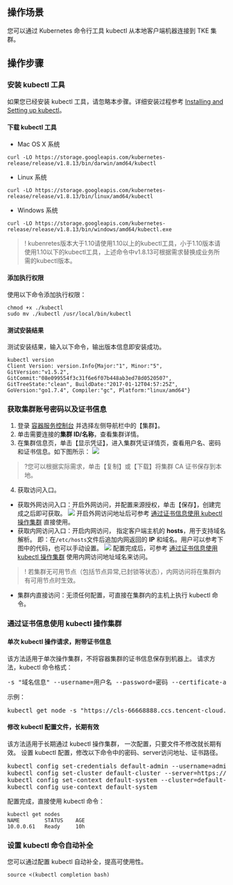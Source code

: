 ## 操作场景

您可以通过 Kubernetes 命令行工具 kubectl 从本地客户端机器连接到 TKE 集群。

## 操作步骤

### 安装 kubectl 工具

如果您已经安装 kubectl 工具，请忽略本步骤。详细安装过程参考 [Installing and Setting up kubectl](https://kubernetes.io/docs/user-guide/prereqs/)。

#### 下载 kubectl 工具
- Mac OS X 系统
```
curl -LO https://storage.googleapis.com/kubernetes-release/release/v1.8.13/bin/darwin/amd64/kubectl
```
- Linux 系统
```
curl -LO https://storage.googleapis.com/kubernetes-release/release/v1.8.13/bin/linux/amd64/kubectl
```
- Windows 系统
```
curl -LO https://storage.googleapis.com/kubernetes-release/release/v1.8.13/bin/windows/amd64/kubectl.exe
```
>!  kubenretes版本大于1.10请使用1.10以上的kubectl工具，小于1.10版本请使用1.10以下的kubectl工具，上述命令中v1.8.13可根据需求替换成业务所需的kubectl版本。

#### 添加执行权限

使用以下命令添加执行权限：
```
chmod +x ./kubectl
sudo mv ./kubectl /usr/local/bin/kubectl
```

#### 测试安装结果

测试安装结果，输入以下命令，输出版本信息即安装成功。
```
kubectl version
Client Version: version.Info{Major:"1", Minor:"5", GitVersion:"v1.5.2", GitCommit:"08e099554f3c31f6e6f07b448ab3ed78d0520507", GitTreeState:"clean", BuildDate:"2017-01-12T04:57:25Z", GoVersion:"go1.7.4", Compiler:"gc", Platform:"linux/amd64"}
```

### 获取集群账号密码以及证书信息
1. 登录 [容器服务控制台](https://console.cloud.tencent.com/ccs) 并选择左侧导航栏中的【集群】。
2. 单击需要连接的**集群 ID/名称**，查看集群详情。
3. 在集群信息页，单击【显示凭证】，进入集群凭证详情页，查看用户名、密码和证书信息。如下图所示：
![](https://main.qcloudimg.com/raw/ebd970e0be5609a01456296501804053.png)
>?您可以根据实际需求，单击【复制】或【下载】将集群 CA 证书保存到本地。
4. 获取访问入口。
 - 获取外网访问入口：开启外网访问，并配置来源授权，单击【保存】，创建完成之后即可获取。
![](https://main.qcloudimg.com/raw/d2c8e34cb9cce1af798034508bbe25de.png)
开启外网访问地址后可参考 [通过证书信息使用 kubectl 操作集群](#step3) 直接使用。
 - 获取内网访问入口：开启内网访问， 指定客户端主机的 **hosts**，用于支持域名解析。 即：在`/etc/hosts`文件后追加内网返回的 **IP** 和域名。用户可以参考下图中的代码，也可以手动设置。
    ![](https://main.qcloudimg.com/raw/871fd4909fb3913b27c2e34a8e14074e.png)
配置完成后，可参考 [通过证书信息使用 kubectl 操作集群](#step3) 使用内网访问地址域名来访问。
>! 若集群无可用节点（包括节点异常,已封锁等状态），内网访问将在集群内有可用节点时生效。
 - 集群内直接访问：无须任何配置，可直接在集群内的主机上执行 kubectl 命令。

<a id="step3"></a>
### 通过证书信息使用 kubectl 操作集群

#### 单次 kubectl 操作请求，附带证书信息

该方法适用于单次操作集群，不将容器集群的证书信息保存到机器上。
请求方法，kubectl 命令格式：
<pre>
<span class="hljs-string">-s</span> "域名信息" <span class="hljs-string">--username</span>=用户名 <span class="hljs-string">--password</span>=密码 <span class="hljs-string">--certificate-authority</span>=集群CA证书保存路径
</pre>
示例：
<pre>
kubectl get node <span class="hljs-string">-s</span> "https://cls-66668888.ccs.tencent-cloud.com" <span class="hljs-string">--username</span>=admin <span class="hljs-string">--password</span>=6666o9oIB2gHD88882quIfLMy6666 <span class="hljs-string">--certificate-authority</span>=/etc/kubernetes/cluster-ca.crt
</pre>

#### 修改 kubectl 配置文件，长期有效

该方法适用于长期通过 kubectl 操作集群， 一次配置，只要文件不修改就长期有效。
设置 kubectl 配置，修改以下命令中的密码、server访问地址、证书路径。
<pre>
kubectl config set-credentials default-admin <span class="hljs-string">--username</span>=admin <span class="hljs-string">--password</span>=6666o9oIB2gHD88882quIfLMy6666
kubectl config set-cluster default-cluster <span class="hljs-string">--server</span>=https://cls-66668888.ccs.tencent-cloud.com <span class="hljs-string">--certificate-authority</span>=/etc/kubernetes/cluster-ca.crt
kubectl config set-context default-system <span class="hljs-string">--cluster</span>=default-cluster <span class="hljs-string">--user</span>=default-admin
kubectl config use-context default-system
</pre>
配置完成，直接使用 kubectl 命令：
```
kubectl get nodes
NAME        STATUS    AGE
10.0.0.61   Ready     10h
```


### 设置 kubectl 命令自动补全
您可以通过配置 kubectl 自动补全，提高可使用性。
```shell
source <(kubectl completion bash)
```
